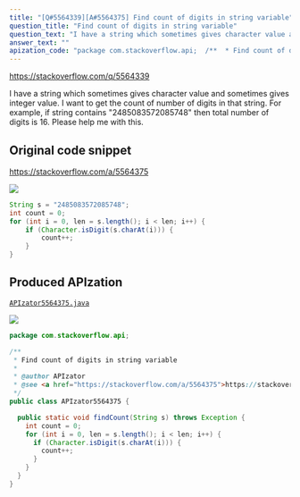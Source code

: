 ```yaml
---
title: "[Q#5564339][A#5564375] Find count of digits in string variable"
question_title: "Find count of digits in string variable"
question_text: "I have a string which sometimes gives character value and sometimes gives integer value. I want to get the count of number of digits in that string. For example, if string contains \"2485083572085748\" then total number of digits is 16. Please help me with this."
answer_text: ""
apization_code: "package com.stackoverflow.api;  /**  * Find count of digits in string variable  *  * @author APIzator  * @see <a href=\"https://stackoverflow.com/a/5564375\">https://stackoverflow.com/a/5564375</a>  */ public class APIzator5564375 {    public static void findCount(String s) throws Exception {     int count = 0;     for (int i = 0, len = s.length(); i < len; i++) {       if (Character.isDigit(s.charAt(i))) {         count++;       }     }   } }"
---
```


https://stackoverflow.com/q/5564339

I have a string which sometimes gives character value and sometimes gives integer value. I want to get the count of number of digits in that string.
For example, if string contains &quot;2485083572085748&quot; then total number of digits is 16.
Please help me with this.



## Original code snippet

https://stackoverflow.com/a/5564375



<div class="code-logo"><img src="/stackoverflow.png" /></div>

```java
String s = "2485083572085748";
int count = 0;
for (int i = 0, len = s.length(); i < len; i++) {
    if (Character.isDigit(s.charAt(i))) {
        count++;
    }
}
```

## Produced APIzation

[`APIzator5564375.java`](https://github.com/pasqualesalza/apization-temp/raw/main/data/search/APIzator5564375.java)

<div class="code-logo"><img src="/apizator.png" /></div>

```java
package com.stackoverflow.api;

/**
 * Find count of digits in string variable
 *
 * @author APIzator
 * @see <a href="https://stackoverflow.com/a/5564375">https://stackoverflow.com/a/5564375</a>
 */
public class APIzator5564375 {

  public static void findCount(String s) throws Exception {
    int count = 0;
    for (int i = 0, len = s.length(); i < len; i++) {
      if (Character.isDigit(s.charAt(i))) {
        count++;
      }
    }
  }
}

```
